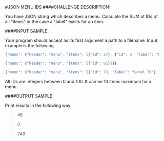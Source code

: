 #JSON MENU IDS
####CHALLENGE DESCRIPTION:

You have JSON string which describes a menu. Calculate the SUM of IDs of all "items" in the case a "label" exists for an item.

####INPUT SAMPLE:

Your program should accept as its first argument a path to a filename. Input example is the following


```javascript
{"menu": {"header": "menu", "items": [{"id": 27}, {"id": 0, "label": "Label 0"}, null, {"id": 93}, {"id": 85}, {"id": 54}, null, {"id": 46, "label": "Label 46"}]}}

{"menu": {"header": "menu", "items": [{"id": 81}]}}

{"menu": {"header": "menu", "items": [{"id": 70, "label": "Label 70"}, {"id": 85, "label": "Label 85"}, {"id": 93, "label": "Label 93"}, {"id": 2}]}}
```

All IDs are integers between 0 and 100. It can be 10 items maximum for a menu.

####OUTPUT SAMPLE:

Print results in the following way.

>46

>0

>248